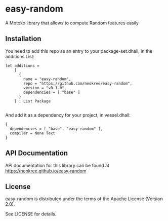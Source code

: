 # easy-random

A Motoko library that allows to compute Random features easily

## Installation

You need to add this repo as an entry to your package-set.dhall, in the additions List:

```
let additions =
    [
      {
        name = "easy-random",
        repo = "https://github.com/neokree/easy-random",
        version = "v0.1.0",
        dependencies = [ "base" ]
      }
    ] : List Package
  
```

And add it as a dependency for your project, in vessel.dhall:

```
{
  dependencies = [ "base", "easy-random" ],
  compiler = None Text
}
```

## API Documentation

API documentation for this library can be found at https://neokree.github.io/easy-random

## License

easy-random is distributed under the terms of the Apache License (Version 2.0).

See LICENSE for details.
